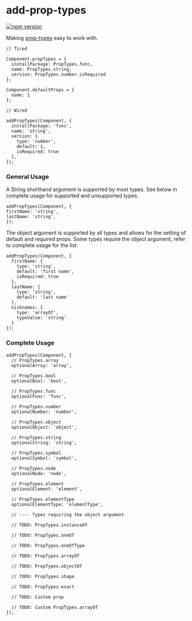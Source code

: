 # add-prop-types

[![npm version](https://badge.fury.io/js/add-prop-types.svg)](https://badge.fury.io/js/add-prop-types)

Making [prop-types](https://reactjs.org/docs/typechecking-with-proptypes.html) easy to work with.

```
// Tired

Component.propTypes = {
  installPackage: PropTypes.func,
  name: PropTypes.string,
  version: PropTypes.number.isRequired
};

Component.defaultProps = {
  name: 1
};

// Wired

addPropTypes(Component, {
  installPackage: 'func',
  name: 'string',
  version: {
    type: 'number',
    default: 1,
    isRequired: true
  },
});
```

### General Usage

A String shorthand argument is supported by most types. See below in complete usage for supported and unsupported types.

```
addPropTypes(Component, {
firstName: 'string',
lastName: 'string',
});
```

The object argument is supported by all types and allows for the setting of default and required props. Some types require the object argument, refer to complete usage for the list.

```
addPropTypes(Component, {
  firstName: {
    type: 'string',
    default: 'first name',
    isRequired: true
  },
  lastName: {
    type: 'string',
    default: 'last name'
  },
  nicknames: {
    type: 'arrayOf',
    typeValue: 'string'
  }
});
```

### Complete Usage

```
addPropTypes(Component, {
  // PropTypes.array
  optionalArray: 'array',

  // PropTypes.bool
  optionalBool: 'bool',

  // PropTypes.func
  optionalFunc: 'func',

  // PropTypes.number
  optionalNumber: 'number',

  // PropTypes.object
  optionalObject: 'object',

  // PropTypes.string
  optionalString: 'string',

  // PropTypes.symbol
  optionalSymbol: 'symbol',

  // PropTypes.node
  optionalNode: 'node',

  // PropTypes.element
  optionalElement: 'element',

  // PropTypes.elementType
  optionalElementType: 'elementType',

  // ---- Types requiring the object argument

  // TODO: PropTypes.instanceOf

  // TODO: PropTypes.oneOf

  // TODO: PropTypes.oneOfType

  // TODO: PropTypes.arrayOf

  // TODO: PropTypes.objectOf

  // TODO: PropTypes.shape

  // TODO: PropTypes.exact

  // TODO: Custom prop

  // TODO: Custom PropTypes.arrayOf
});
```
